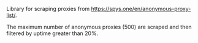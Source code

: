 Library for scraping proxies from https://spys.one/en/anonymous-proxy-list/.

The maximum number of anonymous proxies (500) are scraped and then filtered by uptime greater than 20%.
